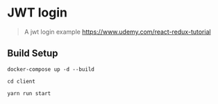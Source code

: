 # JWT login

> A jwt login example
> https://www.udemy.com/react-redux-tutorial

## Build Setup

```
docker-compose up -d --build

cd client

yarn run start

```
